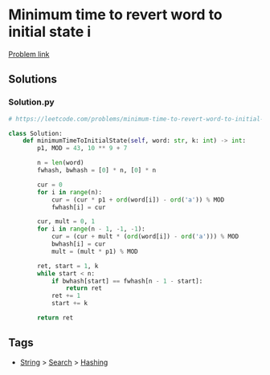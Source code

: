 # Minimum time to revert word to initial state i

[Problem link](https://leetcode.com/problems/minimum-time-to-revert-word-to-initial-state-i)

## Solutions


### Solution.py
```py
# https://leetcode.com/problems/minimum-time-to-revert-word-to-initial-state-i

class Solution:
    def minimumTimeToInitialState(self, word: str, k: int) -> int:
        p1, MOD = 43, 10 ** 9 + 7

        n = len(word)
        fwhash, bwhash = [0] * n, [0] * n

        cur = 0
        for i in range(n):
            cur = (cur * p1 + ord(word[i]) - ord('a')) % MOD
            fwhash[i] = cur

        cur, mult = 0, 1
        for i in range(n - 1, -1, -1):
            cur = (cur + mult * (ord(word[i]) - ord('a'))) % MOD
            bwhash[i] = cur
            mult = (mult * p1) % MOD

        ret, start = 1, k
        while start < n:
            if bwhash[start] == fwhash[n - 1 - start]:
                return ret
            ret += 1
            start += k

        return ret
```
## Tags

* [String](/README.md#String) > [Search](/README.md#String-Search) > [Hashing](/README.md#String-Search-Hashing)

